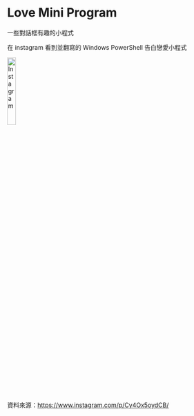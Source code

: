 # Love Mini Program
一些對話框有趣的小程式

在 instagram 看到並翻寫的 Windows PowerShell 告白戀愛小程式

<img width="20%" src="https://scontent.cdninstagram.com/v/t51.2885-15/395400353_1072278007414873_8402650316077583885_n.jpg?stp=dst-jpg_e15&efg=eyJ2ZW5jb2RlX3RhZyI6ImltYWdlX3VybGdlbi43MjB4MTI4MC5zZHIifQ&_nc_ht=scontent.cdninstagram.com&_nc_cat=101&_nc_ohc=QmOzenGvJfwAX9yoE2K&edm=APs17CUBAAAA&ccb=7-5&ig_cache_key=MzIyMjM5MDUzNTE3NjcwNDEyOQ%3D%3D.2-ccb7-5&oh=00_AfCYkC36CcjVdlATcAetR2oCE02zUTDwdQeYVlx1XG1aPw&oe=657177ED" alt="Instagram">

資料來源：https://www.instagram.com/p/Cy4Ox5oydCB/
